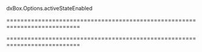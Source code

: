 <!--id-->dxBox.Options.activeStateEnabled<!--/id-->
===========================================================================
<!--hidden--><!--/hidden-->
===========================================================================

